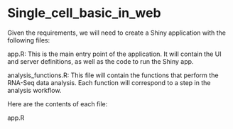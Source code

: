 # Single_cell_basic_in_web
Given the requirements, we will need to create a Shiny application with the following files:

app.R: This is the main entry point of the application. It will contain the UI and server definitions, as well as the code to run the Shiny app.

analysis_functions.R: This file will contain the functions that perform the RNA-Seq data analysis. Each function will correspond to a step in the analysis workflow.

Here are the contents of each file:

app.R
